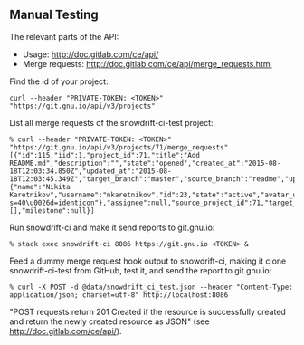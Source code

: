 Manual Testing
--------------

The relevant parts of the API:
* Usage: http://doc.gitlab.com/ce/api/
* Merge requests: http://doc.gitlab.com/ce/api/merge_requests.html

Find the id of your project:
```
curl --header "PRIVATE-TOKEN: <TOKEN>" "https://git.gnu.io/api/v3/projects"
```

List all merge requests of the snowdrift-ci-test project:
```
% curl --header "PRIVATE-TOKEN: <TOKEN>" "https://git.gnu.io/api/v3/projects/71/merge_requests"
[{"id":115,"iid":1,"project_id":71,"title":"Add README.md","description":"","state":"opened","created_at":"2015-08-18T12:03:34.850Z","updated_at":"2015-08-18T12:03:45.349Z","target_branch":"master","source_branch":"readme","upvotes":0,"downvotes":0,"author":{"name":"Nikita Karetnikov","username":"nkaretnikov","id":23,"state":"active","avatar_url":"https://secure.gravatar.com/avatar/a36e885b9053ea39b5d1d9fab9cebbb2?s=40\u0026d=identicon"},"assignee":null,"source_project_id":71,"target_project_id":71,"labels":[],"milestone":null}]
```

Run snowdrift-ci and make it send reports to git.gnu.io:
```
% stack exec snowdrift-ci 8086 https://git.gnu.io <TOKEN> &
```

Feed a dummy merge request hook output to snowdrift-ci, making it clone
snowdrift-ci-test from GitHub, test it, and send the report to git.gnu.io:
```
% curl -X POST -d @data/snowdrift_ci_test.json --header "Content-Type: application/json; charset=utf-8" http://localhost:8086
```

"POST requests return 201 Created if the resource is successfully created and
return the newly created resource as JSON" (see http://doc.gitlab.com/ce/api/).
